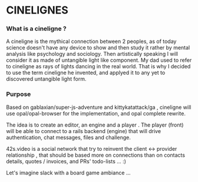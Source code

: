 # CINELIGNES

### What is a cineligne ?
A cineligne is the mythical connection between 2 peoples, as of today science doesn't have any device to show and then study it rather by mental analysis like psychology and sociology. Then artistically speaking I will consider it as made of untangible light like component. My dad used to refer to cineligne as rays of lights dancing in the real world. That is why I decided to use the term cineligne he invented, and applyed it to any yet to discovered untangible light form.

### Purpose

Based on gablaxian/super-js-adventure and kittykatattack/ga , cineligne will use opal/opal-browser for the implementation, and opal complete rewrite.

The idea is to create an editor, an engine and a player . The player (front) will be able to connect to a rails backend (engine) that will drive authentication, chat messages, files and challenge.

42s.video is a social network that try to reinvent the client <-> provider relationship , that should be based more on connections than on contacts details, quotes / invoices,  and PRs' todo-lists ... :) 

Let's imagine slack with a board game ambiance ...
